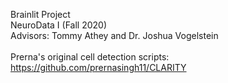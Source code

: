 Brainlit Project <br>
NeuroData I (Fall 2020) <br>
Advisors: Tommy Athey and Dr. Joshua Vogelstein <br><br>
Prerna's original cell detection scripts: https://github.com/prernasingh11/CLARITY
